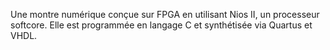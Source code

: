 Une montre numérique conçue sur FPGA en utilisant Nios II, un processeur softcore. Elle est programmée en langage C et synthétisée via Quartus et VHDL.
